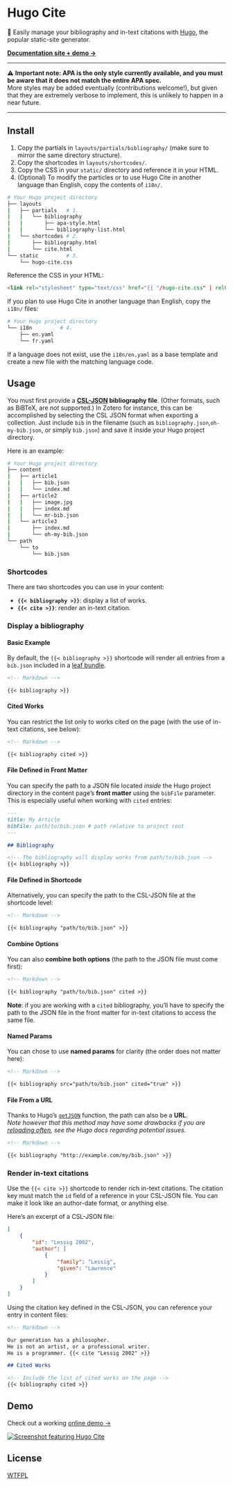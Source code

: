 # Hugo Cite

📝 Easily manage your bibliography and in-text citations with [Hugo](https://gohugo.io), the popular static-site generator.

[**Documentation site + demo &rarr;**](https://labs.loupbrun.ca/hugo-cite/)

---

⚠️ **Important note: APA is the only style currently available, and you must be aware that it does not match the entire APA spec.**  
More styles may be added eventually (contributions welcome!), but given that they are extremely verbose to implement, this is unlikely to happen in a near future.

---

## Install

1. Copy the partials in `layouts/partials/bibliography/` (make sure to mirror the same directory structure).
2. Copy the shortcodes in `layouts/shortcodes/`.
3. Copy the CSS in your `static/` directory and reference it in your HTML.
4. (Optional) To modify the particles or to use Hugo Cite in another language than English, copy the contents of `i18n/`.

```bash
# Your Hugo project directory
├── layouts
|   ├── partials   # 1.
|   |   └── bibliography
|   |       ├── apa-style.html
|   |       └── bibliography-list.html
|   └── shortcodes # 2.
|       ├── bibliography.html
|       └── cite.html
└── static         # 3.
    └── hugo-cite.css
```

Reference the CSS in your HTML:

```html
<link rel="stylesheet" type="text/css" href="{{ "/hugo-cite.css" | relURL }}" />
```

If you plan to use Hugo Cite in another language than English, copy the `i18n/` files:

```bash
# Your Hugo project directory
└── i18n         # 4.
    ├── en.yaml
    └── fr.yaml
```

If a language does not exist, use the `i18n/en.yaml` as a base template and create a new file with the matching language code.

## Usage

You must first provide a **[CSL-JSON](https://citeproc-js.readthedocs.io/en/latest/csl-json/markup.html) bibliography file**.
(Other formats, such as BiBTeX, are _not_ supported.)
In Zotero for instance, this can be accomplished by selecting the CSL JSON format when exporting a collection.
Just include `bib` in the filename (such as `bibliography.json`,`oh-my-bib.json`, or simply `bib.json`) and save it inside your Hugo project directory.

Here is an example:

```bash
# Your Hugo project directory
├── content
|   ├── article1
|   |   ├── bib.json
|   |   └── index.md
|   ├── article2
|   |   ├── image.jpg
|   |   ├── index.md
|   |   └── mr-bib.json
|   └── article3
|       ├── index.md
|       └── oh-my-bib.json
└── path
    └── to
        └── bib.json
```

### Shortcodes

There are two shortcodes you can use in your content:

- **`{{< bibliography >}}`**: display a list of works.
- **`{{< cite >}}`**: render an in-text citation.

### Display a bibliography

#### Basic Example

By default, the `{{< bibliography >}}` shortcode will render all entries from a `bib.json` included in a [leaf bundle](https://gohugo.io/content-management/page-bundles/#leaf-bundles). 

```markdown
<!-- Markdown -->

{{< bibliography >}}
```

#### Cited Works

You can restrict the list only to works cited on the page (with the use of in-text citations, see below):

```markdown
<!-- Markdown -->

{{< bibliography cited >}}
```

#### File Defined in Front Matter

You can specify the path to a JSON file located *inside* the Hugo project directory in the content page’s **front matter** using the `bibFile` parameter.
This is especially useful when working with `cited` entries:

```markdown
---
title: My Article
bibFile: path/to/bib.json # path relative to project root
---

## Bibliography

<!-- The bibliography will display works from path/to/bib.json -->
{{< bibliography >}}
```

#### File Defined in Shortcode

Alternatively, you can specify the path to the CSL-JSON file at the shortcode level:

```markdown
<!-- Markdown -->

{{< bibliography "path/to/bib.json" >}}
```

#### Combine Options

You can also **combine both options** (the path to the JSON file must come first):

```markdown
<!-- Markdown -->

{{< bibliography "path/to/bib.json" cited >}}
```

**Note**: if you are working with a `cited` bibliography, you’ll have to specify the path to the JSON file in the front matter for in-text citations to access the same file.

#### Named Params

You can chose to use **named params** for clarity (the order does not matter here):

```markdown
<!-- Markdown -->

{{< bibliography src="path/to/bib.json" cited="true" >}}
```

#### File From a URL

Thanks to Hugo’s [`getJSON`](https://gohugo.io/templates/data-templates/#data-driven-content) function, the path can also be a **URL**.  
*Note however that this method may have some drawbacks if you are [reloading often](https://gohugo.io/templates/data-templates/#livereload-with-data-files), see the Hugo docs regarding potential issues.*

```markdown
<!-- Markdown -->

{{< bibliography "http://example.com/my/bib.json" >}}
```

### Render in-text citations

Use the `{{< cite >}}` shortcode to render rich in-text citations.
The citation key must match the `id` field of a reference in your CSL-JSON file.
You can make it look like an author-date format, or anything else.

Here’s an excerpt of a CSL-JSON file:

```json
[
    {
        "id": "Lessig 2002",
        "author": [
            {
                "family": "Lessig",
                "given": "Lawrence"
            }
        ]
    }
]
```

Using the citation key defined in the CSL-JSON, you can reference your entry in content files:

```markdown
<!-- Markdown -->

Our generation has a philosopher.
He is not an artist, or a professional writer.
He is a programmer. {{< cite "Lessig 2002" >}}

## Cited Works

<!-- Include the list of cited works on the page -->
{{< bibliography cited >}}
```

## Demo

Check out a working [online demo &rarr;](https://labs.loupbrun.ca/hugo-cite/demo/)

[![Screenshot featuring Hugo Cite](https://user-images.githubusercontent.com/9596476/79130193-88061600-7d74-11ea-9654-0dc8b3d5bd2d.png)](https://labs.loupbrun.ca/hugo-cite/demo/)

## License

[WTFPL](LICENSE)